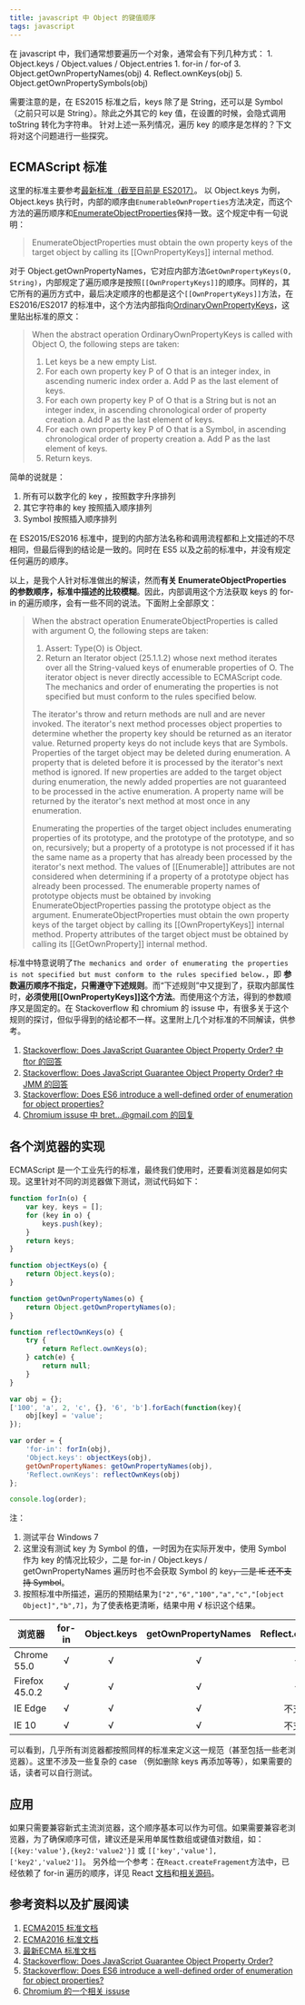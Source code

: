 ```yaml
---
title: javascript 中 Object 的键值顺序
tags: javascript
---
```


在 javascript 中，我们通常想要遍历一个对象，通常会有下列几种方式：
    1. Object.keys / Object.values / Object.entries
    1. for-in / for-of
    3. Object.getOwnPropertyNames(obj)
    4. Reflect.ownKeys(obj)
    5. Object.getOwnPropertySymbols(obj)

需要注意的是，在 ES2015 标准之后，keys 除了是 String，还可以是 Symbol（之前只可以是 String）。除此之外其它的 key 值，在设置的时候，会隐式调用 toString 转化为字符串。
针对上述一系列情况，遍历 key 的顺序是怎样的？下文将对这个问题进行一些探究。

## ECMAScript 标准
这里的标准主要参考[最新标准（截至目前是 ES2017）](https://tc39.github.io/ecma262/)。
以 Object.keys 为例，Object.keys 执行时，内部的顺序由`EnumerableOwnProperties`方法决定，而这个方法的遍历顺序和[EnumerateObjectProperties](https://tc39.github.io/ecma262/#sec-enumerate-object-properties)保持一致。这个规定中有一句说明：
> EnumerateObjectProperties must obtain the own property keys of the target object by calling its \[\[OwnPropertyKeys\]\] internal method.

对于 Object.getOwnPropertyNames，它对应内部方法`GetOwnPropertyKeys(O, String)`，内部规定了遍历顺序是按照`[[OwnPropertyKeys]]`的顺序。同样的，其它所有的遍历方式中，最后决定顺序的也都是这个`[[OwnPropertyKeys]]`方法，在 ES2016/ES2017 的标准中，这个方法内部指向[OrdinaryOwnPropertyKeys](https://tc39.github.io/ecma262/#sec-ordinaryownpropertykeys)，这里贴出标准的原文：

> When the abstract operation OrdinaryOwnPropertyKeys is called with Object O, the following steps are taken:
> 1. Let keys be a new empty List.
> 2. For each own property key P of O that is an integer index, in ascending numeric index order
>     a. Add P as the last element of keys.
> 3. For each own property key P of O that is a String but is not an integer index, in ascending chronological order of property creation
>     a. Add P as the last element of keys.
> 4. For each own property key P of O that is a Symbol, in ascending chronological order of property creation
>     a. Add P as the last element of keys.
> 5. Return keys.

简单的说就是：
1. 所有可以数字化的 key ，按照数字升序排列
2. 其它字符串的 key 按照插入顺序排列
3. Symbol 按照插入顺序排列

在 ES2015/ES2016 标准中，提到的内部方法名称和调用流程都和上文描述的不尽相同，但最后得到的结论是一致的。同时在 ES5 以及之前的标准中，并没有规定任何遍历的顺序。

以上，是我个人针对标准做出的解读，然而**有关 EnumerateObjectProperties 的参数顺序，标准中描述的比较模糊**。因此，内部调用这个方法获取 keys 的 for-in 的遍历顺序，会有一些不同的说法。下面附上全部原文：
> When the abstract operation EnumerateObjectProperties is called with argument O, the following steps are taken:
>
>    1. Assert: Type(O) is Object.
>    2. Return an Iterator object (25.1.1.2) whose next method iterates over all the String-valued keys of enumerable properties of O. The iterator object is never directly accessible to ECMAScript code. The mechanics and order of enumerating the properties is not specified but must conform to the rules specified below.
>
> The iterator's throw and return methods are null and are never invoked. The iterator's next method processes object properties to determine whether the property key should be returned as an iterator value. Returned property keys do not include keys that are Symbols. Properties of the target object may be deleted during enumeration. A property that is deleted before it is processed by the iterator's next method is ignored. If new properties are added to the target object during enumeration, the newly added properties are not guaranteed to be processed in the active enumeration. A property name will be returned by the iterator's next method at most once in any enumeration.
>
> Enumerating the properties of the target object includes enumerating properties of its prototype, and the prototype of the prototype, and so on, recursively; but a property of a prototype is not processed if it has the same name as a property that has already been processed by the iterator's next method. The values of \[\[Enumerable\]\] attributes are not considered when determining if a property of a prototype object has already been processed. The enumerable property names of prototype objects must be obtained by invoking EnumerateObjectProperties passing the prototype object as the argument. EnumerateObjectProperties must obtain the own property keys of the target object by calling its \[\[OwnPropertyKeys\]\] internal method. Property attributes of the target object must be obtained by calling its \[\[GetOwnProperty\]\] internal method.

标准中特意说明了`The mechanics and order of enumerating the properties is not specified but must conform to the rules specified below.`，即 **参数遍历顺序不指定，只需遵守下述规则**。而“下述规则”中又提到了，获取内部属性时，**必须使用\[\[OwnPropertyKeys\]\]这个方法**。而使用这个方法，得到的参数顺序又是固定的。在 Stackoverflow 和 chromium 的 issuse 中，有很多关于这个规则的探讨，但似乎得到的结论都不一样。这里附上几个对标准的不同解读，供参考。
1. [Stackoverflow: Does JavaScript Guarantee Object Property Order? 中 ftor 的回答](http://stackoverflow.com/questions/5525795/does-javascript-guarantee-object-property-order#answer-38218582)
2. [Stackoverflow: Does JavaScript Guarantee Object Property Order? 中 JMM 的回答](http://stackoverflow.com/questions/5525795/does-javascript-guarantee-object-property-order#answer-32149345)
3. [Stackoverflow: Does ES6 introduce a well-defined order of enumeration for object properties? ](http://stackoverflow.com/questions/30076219/does-es6-introduce-a-well-defined-order-of-enumeration-for-object-properties)
4. [Chromium issuse 中 bret...@gmail.com 的回复](https://bugs.chromium.org/p/v8/issues/detail?id=164#hc148)

## 各个浏览器的实现
ECMAScript 是一个工业先行的标准，最终我们使用时，还要看浏览器是如何实现。这里针对不同的浏览器做下测试，测试代码如下：
```javascript
function forIn(o) {
    var key, keys = [];
    for (key in o) {
        keys.push(key);
    }
    return keys;
}

function objectKeys(o) {
    return Object.keys(o);
}

function getOwnPropertyNames(o) {
    return Object.getOwnPropertyNames(o);
}

function reflectOwnKeys(o) {
    try {
        return Reflect.ownKeys(o);
    } catch(e) {
        return null;
    }
}

var obj = {};
['100', 'a', 2, 'c', {}, '6', 'b'].forEach(function(key){
    obj[key] = 'value';
});

var order = {
    'for-in': forIn(obj),
    'Object.keys': objectKeys(obj),
    getOwnPropertyNames: getOwnPropertyNames(obj),
    'Reflect.ownKeys': reflectOwnKeys(obj)
};

console.log(order);
```
注：
1. 测试平台 Windows 7
2. 这里没有测试 key 为 Symbol 的值，一时因为在实际开发中，使用 Symbol 作为 key 的情况比较少，二是 for-in / Object.keys / getOwnPropertyNames 遍历时也不会获取 Symbol 的 key<del>，三是 IE 还不支持 Symbol</del>。
3. 按照标准中所描述，遍历的预期结果为`["2","6","100","a","c","[object Object]","b",7]`，为了使表格更清晰，结果中用 √ 标识这个结果。

| 浏览器 | for-in | Object.keys | getOwnPropertyNames | Reflect.ownKeys |
| --- | :---: | :---: | :---: | :---: |
| Chrome 55.0 | √ | √ | √ | √ |
| Firefox 45.0.2 | √ | √ | √ | √ |
| IE Edge | √ | √ | √ | 不支持 |
| IE 10 | √ | √ | √ | 不支持 |

可以看到，几乎所有浏览器都按照同样的标准来定义这一规范（甚至包括一些老浏览器）。这里不涉及一些复杂的 case （例如删除 keys 再添加等等），如果需要的话，读者可以自行测试。

## 应用
如果只需要兼容新式主流浏览器，这个顺序基本可以作为可信。如果需要兼容老浏览器，为了确保顺序可信，建议还是采用单属性数组或键值对数组，如：`[{key:'value'},{key2:'value2'}]` 或 `[['key','value'],['key2','value2']]`。
另外给一个参考：在`React.createFragement`方法中，已经依赖了 for-in 遍历的顺序，详见 React [文档](https://facebook.github.io/react/docs/create-fragment.html)和[相关源码](https://github.com/facebook/react/blob/master/src/addons/ReactFragment.js#L65-L82)。

## 参考资料以及扩展阅读
1. [ECMA2015 标准文档](http://www.ecma-international.org/ecma-262/6.0/)
2. [ECMA2016 标准文档](http://www.ecma-international.org/ecma-262/7.0/)
3. [最新ECMA 标准文档](https://tc39.github.io/ecma262/)
4. [Stackoverflow: Does JavaScript Guarantee Object Property Order?](http://stackoverflow.com/questions/5525795/does-javascript-guarantee-object-property-order)
5. [Stackoverflow: Does ES6 introduce a well-defined order of enumeration for object properties? ](http://stackoverflow.com/questions/30076219/does-es6-introduce-a-well-defined-order-of-enumeration-for-object-properties)
6. [Chromium 的一个相关 issuse](https://bugs.chromium.org/p/v8/issues/detail?id=164)
